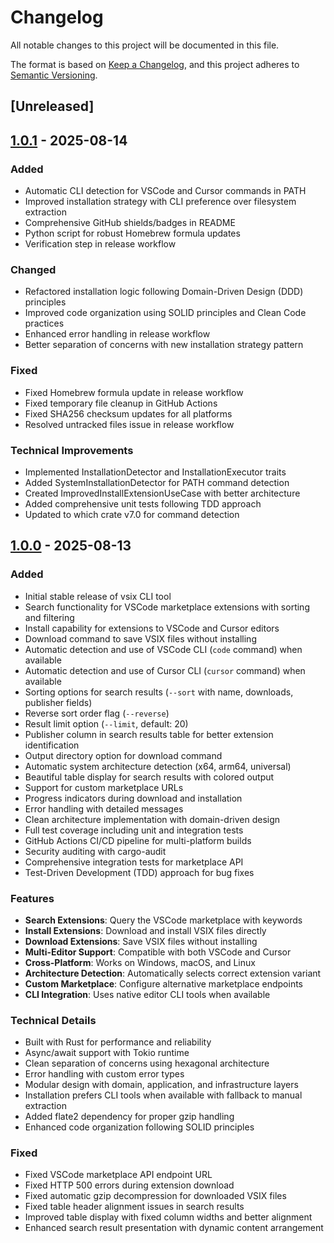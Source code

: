 # Changelog

All notable changes to this project will be documented in this file.

The format is based on [Keep a Changelog](https://keepachangelog.com/en/1.1.0/),
and this project adheres to [Semantic Versioning](https://semver.org/spec/v2.0.0.html).

## [Unreleased]

## [1.0.1] - 2025-08-14

### Added
- Automatic CLI detection for VSCode and Cursor commands in PATH
- Improved installation strategy with CLI preference over filesystem extraction
- Comprehensive GitHub shields/badges in README
- Python script for robust Homebrew formula updates
- Verification step in release workflow

### Changed
- Refactored installation logic following Domain-Driven Design (DDD) principles
- Improved code organization using SOLID principles and Clean Code practices
- Enhanced error handling in release workflow
- Better separation of concerns with new installation strategy pattern

### Fixed
- Fixed Homebrew formula update in release workflow
- Fixed temporary file cleanup in GitHub Actions
- Fixed SHA256 checksum updates for all platforms
- Resolved untracked files issue in release workflow

### Technical Improvements
- Implemented InstallationDetector and InstallationExecutor traits
- Added SystemInstallationDetector for PATH command detection
- Created ImprovedInstallExtensionUseCase with better architecture
- Added comprehensive unit tests following TDD approach
- Updated to which crate v7.0 for command detection

## [1.0.0] - 2025-08-13

### Added
- Initial stable release of vsix CLI tool
- Search functionality for VSCode marketplace extensions with sorting and filtering
- Install capability for extensions to VSCode and Cursor editors
- Download command to save VSIX files without installing
- Automatic detection and use of VSCode CLI (`code` command) when available
- Automatic detection and use of Cursor CLI (`cursor` command) when available
- Sorting options for search results (`--sort` with name, downloads, publisher fields)
- Reverse sort order flag (`--reverse`)
- Result limit option (`--limit`, default: 20)
- Publisher column in search results table for better extension identification
- Output directory option for download command
- Automatic system architecture detection (x64, arm64, universal)
- Beautiful table display for search results with colored output
- Support for custom marketplace URLs
- Progress indicators during download and installation
- Error handling with detailed messages
- Clean architecture implementation with domain-driven design
- Full test coverage including unit and integration tests
- GitHub Actions CI/CD pipeline for multi-platform builds
- Security auditing with cargo-audit
- Comprehensive integration tests for marketplace API
- Test-Driven Development (TDD) approach for bug fixes

### Features
- **Search Extensions**: Query the VSCode marketplace with keywords
- **Install Extensions**: Download and install VSIX files directly
- **Download Extensions**: Save VSIX files without installing
- **Multi-Editor Support**: Compatible with both VSCode and Cursor
- **Cross-Platform**: Works on Windows, macOS, and Linux
- **Architecture Detection**: Automatically selects correct extension variant
- **Custom Marketplace**: Configure alternative marketplace endpoints
- **CLI Integration**: Uses native editor CLI tools when available

### Technical Details
- Built with Rust for performance and reliability
- Async/await support with Tokio runtime
- Clean separation of concerns using hexagonal architecture
- Error handling with custom error types
- Modular design with domain, application, and infrastructure layers
- Installation prefers CLI tools when available with fallback to manual extraction
- Added flate2 dependency for proper gzip handling
- Enhanced code organization following SOLID principles

### Fixed
- Fixed VSCode marketplace API endpoint URL
- Fixed HTTP 500 errors during extension download
- Fixed automatic gzip decompression for downloaded VSIX files
- Fixed table header alignment issues in search results
- Improved table display with fixed column widths and better alignment
- Enhanced search result presentation with dynamic content arrangement

[1.0.1]: https://github.com/beeltec/vsix/releases/tag/v1.0.1
[1.0.0]: https://github.com/beeltec/vsix/releases/tag/v1.0.0
